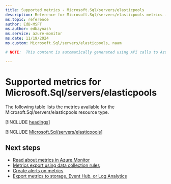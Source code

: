 ```yaml
---
title: Supported metrics - Microsoft.Sql/servers/elasticpools
description: Reference for Microsoft.Sql/servers/elasticpools metrics in Azure Monitor.
ms.topic: reference
author: EdB-MSFT
ms.author: edbaynash
ms.service: azure-monitor
ms.date: 11/19/2024
ms.custom: Microsoft.Sql/servers/elasticpools, naam

# NOTE:  This content is automatically generated using API calls to Azure. Any edits made on these files will be overwritten in the next run of the script. 

---
```


  
# Supported metrics for Microsoft.Sql/servers/elasticpools
  
The following table lists the metrics available for the Microsoft.Sql/servers/elasticpools resource type.  
  
  
[!INCLUDE [headings](~/reusable-content/ce-skilling/azure/includes/azure-monitor/reference/metrics/metrics-headings.md)]  
  
 

[!INCLUDE [Microsoft.Sql/servers/elasticpools](~/reusable-content/ce-skilling/azure/includes/azure-monitor/reference/metrics/microsoft-sql-servers-elasticpools-metrics-include.md)]  



## Next steps

- [Read about metrics in Azure Monitor](/azure/azure-monitor/data-platform)
- [Metrics export using data collection rules](/azure/azure-monitor/essentials/data-collection-metrics)
- [Create alerts on metrics](/azure/azure-monitor/alerts/alerts-overview)
- [Export metrics to storage, Event Hub, or Log Analytics](/azure/azure-monitor/essentials/platform-logs-overview)

